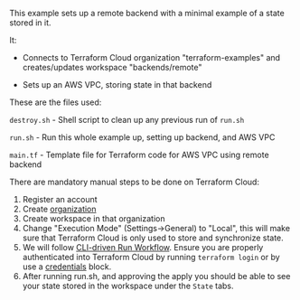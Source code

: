 This example sets up a remote backend with a minimal example of a state stored in it.

It:

- Connects to Terraform Cloud organization "terraform-examples" and creates/updates workspace "backends/remote"

- Sets up an AWS VPC, storing state in that backend

These are the files used:

`destroy.sh` - Shell script to clean up any previous run of `run.sh`

`run.sh` - Run this whole example up, setting up backend, and AWS VPC

`main.tf` - Template file for Terraform code for AWS VPC using remote backend

There are mandatory manual steps to be done on Terraform Cloud:

1. Register an account
1. Create [organization](https://app.terraform.io/app/organizations/new)
1. Create workspace in that organization
1. Change "Execution Mode" (Settings->General) to "Local", this will make sure that Terraform Cloud is only used to store and synchronize state.
1. We will follow [CLI-driven Run Workflow](https://www.terraform.io/docs/cloud/run/cli.html). Ensure you are properly authenticated into Terraform Cloud by running `terraform login` or by use a [credentials](https://www.terraform.io/docs/cli/config/config-file.html#credentials) block.
1. After running run.sh, and approving the apply you should be able to see your state stored in the workspace under the `State` tabs.
